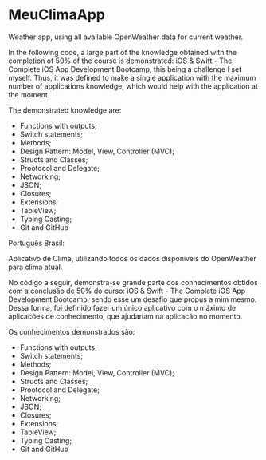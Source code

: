 # MeuClimaApp

Weather app, using all available OpenWeather data for current weather.

In the following code, a large part of the knowledge obtained with the completion of 50% of the course is demonstrated:
iOS & Swift - The Complete iOS App Development Bootcamp, this being a challenge I set myself.
Thus, it was defined to make a single application with the maximum number of applications knowledge, which
would help with the application at the moment.

The demonstrated knowledge are:

- Functions with outputs;
- Switch statements;
- Methods;
- Design Pattern: Model, View, Controller (MVC);
- Structs and Classes;
- Prootocol and Delegate;
- Networking;
- JSON;
- Closures;
- Extensions;
- TableView;
- Typing Casting;
- Git and GitHub

Português Brasil:

Aplicativo de Clima, utilizando todos os dados disponíveis do OpenWeather para clima atual.

No código a seguir, demonstra-se grande parte dos conhecimentos obtidos com a conclusão de 50% do curso:
iOS & Swift - The Complete iOS App Development Bootcamp, sendo esse um desafio que propus a mim mesmo.
Dessa forma, foi definido fazer um único aplicativo com o máximo de aplicacões de conhecimento, que
ajudariam na aplicacão no momento.

Os conhecimentos demonstrados são:

- Functions with outputs;
- Switch statements;
- Methods;
- Design Pattern: Model, View, Controller (MVC);
- Structs and Classes;
- Prootocol and Delegate;
- Networking;
- JSON;
- Closures;
- Extensions;
- TableView;
- Typing Casting;
- Git and GitHub


